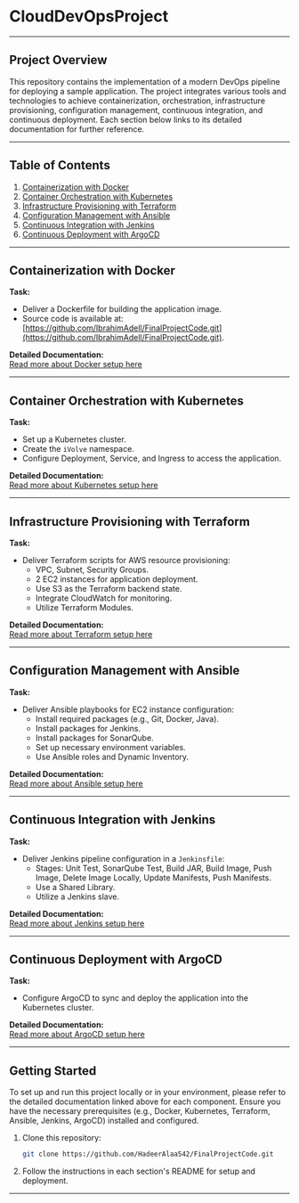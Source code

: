 # CloudDevOpsProject
---
## Project Overview

This repository contains the implementation of a modern DevOps pipeline for deploying a sample application. The project integrates various tools and technologies to achieve containerization, orchestration, infrastructure provisioning, configuration management, continuous integration, and continuous deployment. Each section below links to its detailed documentation for further reference.

---

## Table of Contents

1. [Containerization with Docker](./FinalProjectCode)
2. [Container Orchestration with Kubernetes](./Kubernetes)
3. [Infrastructure Provisioning with Terraform](./Terraform)
4. [Configuration Management with Ansible](./Ansible)
5. [Continuous Integration with Jenkins](./jenkins)
6. [Continuous Deployment with ArgoCD](ArgoCD)

---

## Containerization with Docker

**Task:**
- Deliver a Dockerfile for building the application image.
- Source code is available at: [https://github.com/IbrahimAdell/FinalProjectCode.git](https://github.com/IbrahimAdell/FinalProjectCode.git).

**Detailed Documentation:**  
[Read more about Docker setup here](./FinalProjectCode/README.md)

---

## Container Orchestration with Kubernetes

**Task:**
- Set up a Kubernetes cluster.
- Create the `iVolve` namespace.
- Configure Deployment, Service, and Ingress to access the application.

**Detailed Documentation:**  
[Read more about Kubernetes setup here](./kubernetes/README.md)

---

## Infrastructure Provisioning with Terraform

**Task:**
- Deliver Terraform scripts for AWS resource provisioning:
  - VPC, Subnet, Security Groups.
  - 2 EC2 instances for application deployment.
  - Use S3 as the Terraform backend state.
  - Integrate CloudWatch for monitoring.
  - Utilize Terraform Modules.

**Detailed Documentation:**  
[Read more about Terraform setup here](./Terraform/README.md)

---

## Configuration Management with Ansible

**Task:**
- Deliver Ansible playbooks for EC2 instance configuration:
  - Install required packages (e.g., Git, Docker, Java).
  - Install packages for Jenkins.
  - Install packages for SonarQube.
  - Set up necessary environment variables.
  - Use Ansible roles and Dynamic Inventory.

**Detailed Documentation:**  
[Read more about Ansible setup here](./Ansible/README.md)

---

## Continuous Integration with Jenkins

**Task:**
- Deliver Jenkins pipeline configuration in a `Jenkinsfile`:
  - Stages: Unit Test, SonarQube Test, Build JAR, Build Image, Push Image, Delete Image Locally, Update Manifests, Push Manifests.
  - Use a Shared Library.
  - Utilize a Jenkins slave.

**Detailed Documentation:**  
[Read more about Jenkins setup here](./jenkins/README.md)

---

## Continuous Deployment with ArgoCD

**Task:**
- Configure ArgoCD to sync and deploy the application into the Kubernetes cluster.

**Detailed Documentation:**  
[Read more about ArgoCD setup here](./ArgoCD/README.md)

---

## Getting Started

To set up and run this project locally or in your environment, please refer to the detailed documentation linked above for each component. Ensure you have the necessary prerequisites (e.g., Docker, Kubernetes, Terraform, Ansible, Jenkins, ArgoCD) installed and configured.

1. Clone this repository:
   ```bash
   git clone https://github.com/HadeerAlaa542/FinalProjectCode.git
   ```
2. Follow the instructions in each section's README for setup and deployment.

---

